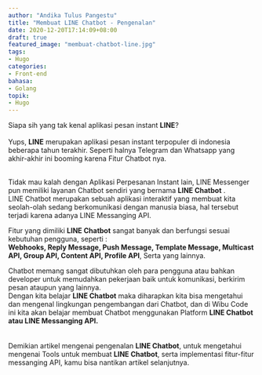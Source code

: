 ```yaml
---
author: "Andika Tulus Pangestu"
title: "Membuat LINE Chatbot - Pengenalan"
date: 2020-12-20T17:14:09+08:00
draft: true
featured_image: "membuat-chatbot-line.jpg"
tags: 
- Hugo 
categories:
- Front-end
bahasa:
- Golang
topik:
- Hugo
---
```


Siapa sih yang tak kenal aplikasi pesan instant **LINE**?
\
<br/>
Yups, **LINE** merupakan aplikasi pesan instant terpopuler di indonesia beberapa tahun terakhir.
Seperti halnya Telegram dan Whatsapp yang akhir-akhir ini booming karena Fitur Chatbot nya.
\
<br/>

Tidak mau kalah dengan Aplikasi Perpesanan Instant lain, LINE Messenger pun memiliki layanan Chatbot sendiri yang bernama **LINE Chatbot** . 
\
LINE Chatbot merupakan sebuah aplikasi interaktif yang membuat kita seolah-olah sedang berkomunikasi dengan manusia biasa, hal tersebut terjadi karena adanya LINE Messanging API.

Fitur yang dimiliki **LINE Chatbot** sangat banyak dan berfungsi sesuai kebutuhan pengguna, seperti :
\
**Webhooks, Reply Message, Push Message, Template Message, Multicast API, Group API, Content API, Profile API**, Serta yang lainnya.

Chatbot memang sangat dibutuhkan oleh para pengguna atau bahkan developer untuk memudahkan pekerjaan baik untuk komunikasi, berkirim pesan ataupun yang lainnya. 
\
Dengan kita belajar **LINE Chatbot** maka diharapkan kita bisa mengetahui dan mengenal lingkungan pengembangan dari Chatbot, dan di Wibu Code ini kita akan belajar membuat Chatbot menggunakan Platform **LINE Chatbot atau LINE Messanging API.**
\
\
<br/>
Demikian artikel mengenai pengenalan **LINE Chatbot**, untuk mengetahui mengenai Tools untuk membuat **LINE Chatbot**, serta implementasi fitur-fitur messanging API, kamu bisa nantikan artikel selanjutnya.
